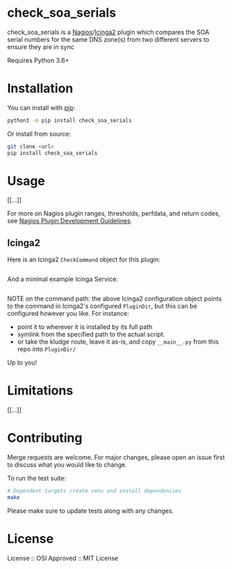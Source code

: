 check_soa_serials
===========

check_soa_serials is a [Nagios]/[Icinga2] plugin which compares the SOA serial numbers for the same DNS zone(s) from two different servers to ensure they are in sync

Requires Python 3.6+

# Installation

You can install with [pip]:

```sh
python3 -m pip install check_soa_serials
```

Or install from source:

```sh
git clone <url>
pip install check_soa_serials
```

# Usage

\[[...]\]

For more on Nagios plugin ranges, thresholds, perfdata, and return codes, see [Nagios Plugin Development Guidelines].

## Icinga2

Here is an Icinga2 `CheckCommand` object for this plugin:

```
```

And a minimal example Icinga Service:

```
```

NOTE on the command path: the above Icinga2 configuration object points to the command in Icinga2's configured `PluginDir`, but this can be configured however you like. For instance:

* point it to wherever it is installed by its full path
* symlink from the specified path to the actual script.
* or take the kludge route, leave it as-is, and copy `__main__.py` from this repo into `PluginDir/`

Up to you!

# Limitations

\[[...]\]

# Contributing

Merge requests are welcome. For major changes, please open an issue first to discuss what you would like to change.

To run the test suite:

```bash
# Dependent targets create venv and install dependencies
make
```

Please make sure to update tests along with any changes.

# License

License :: OSI Approved :: MIT License


[Icinga2]: https://en.wikipedia.org/wiki/Icinga
[Nagios Plugin Development Guidelines]: https://nagios-plugins.org/doc/guidelines.html
[Nagios]: https://en.wikipedia.org/wiki/Nagios
[pip]: https://pip.pypa.io/en/stable/
